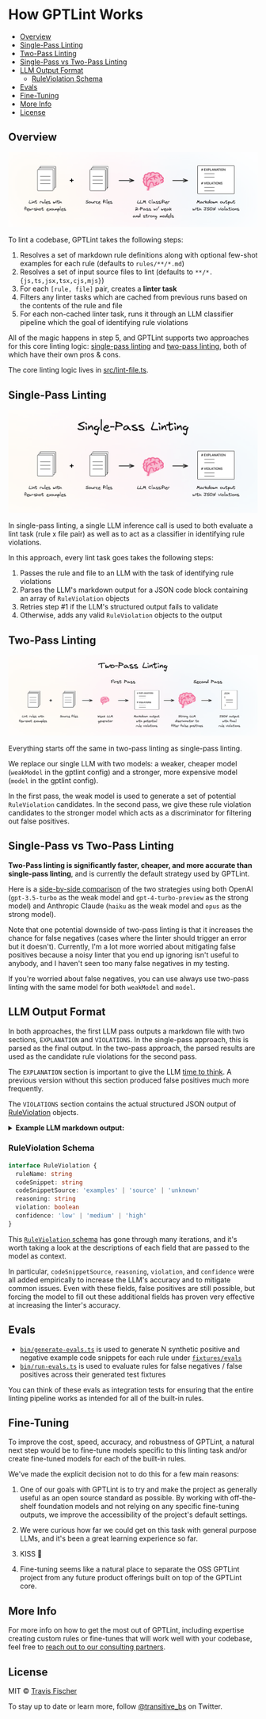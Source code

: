 # How GPTLint Works <!-- omit from toc -->

- [Overview](#overview)
- [Single-Pass Linting](#single-pass-linting)
- [Two-Pass Linting](#two-pass-linting)
- [Single-Pass vs Two-Pass Linting](#single-pass-vs-two-pass-linting)
- [LLM Output Format](#llm-output-format)
  - [RuleViolation Schema](#ruleviolation-schema)
- [Evals](#evals)
- [Fine-Tuning](#fine-tuning)
- [More Info](#more-info)
- [License](#license)

## Overview

<p align="center">
  <img alt="Single-Pass Linting" src="/media/how-gptlint-works.png">
</p>

To lint a codebase, GPTLint takes the following steps:

1. Resolves a set of markdown rule definitions along with optional few-shot examples for each rule (defaults to `rules/**/*.md`)
2. Resolves a set of input source files to lint (defaults to `**/*.{js,ts,jsx,tsx,cjs,mjs}`)
3. For each `[rule, file]` pair, creates a **linter task**
4. Filters any linter tasks which are cached from previous runs based on the contents of the rule and file
5. For each non-cached linter task, runs it through an LLM classifier pipeline which the goal of identifying rule violations

All of the magic happens in step 5, and GPTLint supports two approaches for this core linting logic: [single-pass linting](#single-pass-linting) and [two-pass linting](#two-pass-linting), both of which have their own pros & cons.

The core linting logic lives in [src/lint-file.ts](/src/lint-file.ts).

## Single-Pass Linting

<p align="center">
  <img alt="Single-Pass Linting" src="/media/single-pass-linting.png">
</p>

In single-pass linting, a single LLM inference call is used to both evaluate a lint task (rule x file pair) as well as to act as a classifier in identifying rule violations.

In this approach, every lint task goes takes the following steps:

1. Passes the rule and file to an LLM with the task of identifying rule violations
2. Parses the LLM's markdown output for a JSON code block containing an array of `RuleViolation` objects
3. Retries step #1 if the LLM's structured output fails to validate
4. Otherwise, adds any valid `RuleViolation` objects to the output

## Two-Pass Linting

<p align="center">
  <img alt="Two-Pass Linting" src="/media/two-pass-linting.png">
</p>

Everything starts off the same in two-pass linting as single-pass linting.

We replace our single LLM with two models: a weaker, cheaper model (`weakModel` in the gptlint config) and a stronger, more expensive model (`model` in the gptlint config).

In the first pass, the weak model is used to generate a set of potential `RuleViolation` candidates. In the second pass, we give these rule violation candidates to the stronger model which acts as a discriminator for filtering out false positives.

## Single-Pass vs Two-Pass Linting

**Two-Pass linting is significantly faster, cheaper, and more accurate than single-pass linting**, and is currently the default strategy used by GPTLint.

Here is a [side-by-side comparison](https://github.com/gptlint/gptlint/pull/4#issuecomment-2033395717) of the two strategies using both OpenAI (`gpt-3.5-turbo` as the weak model and `gpt-4-turbo-preview` as the strong model) and Anthropic Claude (`haiku` as the weak model and `opus` as the strong model).

Note that one potential downside of two-pass linting is that it increases the chance for false negatives (cases where the linter should trigger an error but it doesn't). Currently, I'm a lot more worried about mitigating false positives because a noisy linter that you end up ignoring isn't useful to anybody, and I haven't seen too many false negatives in my testing.

If you're worried about false negatives, you can use always use two-pass linting with the same model for both `weakModel` and `model`.

## LLM Output Format

In both approaches, the first LLM pass outputs a markdown file with two sections, `EXPLANATION` and `VIOLATIONS`. In the single-pass approach, this is parsed as the final output. In the two-pass approach, the parsed results are used as the candidate rule violations for the second pass.

The `EXPLANATION` section is important to give the LLM [time to think](https://twitter.com/karpathy/status/1708142056735228229). A previous version without this section produced false positives much more frequently.

The `VIOLATIONS` section contains the actual structured JSON output of [RuleViolation](/src/rule-violations.ts) objects.

<details>
<summary>
<b>Example LLM markdown output:</b>
</summary>

```md
# EXPLANATION

The source code provided is a TypeScript file that includes variable names, function names, and type imports. According to the "consistent-identifier-casing" rule, variable names should use camelCase, global const variable names should use camelCase, PascalCase, or CONSTANT_CASE, type names should use PascalCase, class names should use PascalCase, and function names should use camelCase.

Upon reviewing the source code, the following observations were made:

1. Variable names such as `ast`, `h1RuleNodes`, `headingRuleNode`, `bodyRuleNodes`, and `rule` are all in camelCase, which conforms to the rule.
2. Function names like `parseRuleFile`, `findAllBetween`, `findAllHeadingNodes`, `parseMarkdownAST`, and `parseRuleNode` are in camelCase, which also conforms to the rule.
3. The type import `import type * as types from './types.js'` uses PascalCase for the type alias `types`, which is acceptable since it's an import statement and the rule primarily focuses on the casing of identifiers rather than import aliases.
4. The variable `example_rule_failure` uses snake_case, which violates the rule for consistent identifier casing for variable names.

Based on these observations, the only violation found in the source code is the use of snake_case in the variable name `example_rule_failure`.

# VIOLATIONS

\`\`\`json
[
{
"ruleName": "consistent-identifier-casing",
"codeSnippet": "let example_rule_failure",
"codeSnippetSource": "source",
"reasoning": "The variable name 'example_rule_failure' uses snake_case, which violates the rule that variable names should use camelCase.",
"violation": true,
"confidence": "high"
}
]
\`\`\`
```

</details>

### RuleViolation Schema

```ts
interface RuleViolation {
  ruleName: string
  codeSnippet: string
  codeSnippetSource: 'examples' | 'source' | 'unknown'
  reasoning: string
  violation: boolean
  confidence: 'low' | 'medium' | 'high'
}
```

This [`RuleViolation` schema](/src/rule-violations.ts) has gone through many iterations, and it's worth taking a look at the descriptions of each field that are passed to the model as context.

In particular, `codeSnippetSource`, `reasoning`, `violation`, and `confidence` were all added empirically to increase the LLM's accuracy and to mitigate common issues. Even with these fields, false positives are still possible, but forcing the model to fill out these additional fields has proven very effective at increasing the linter's accuracy.

## Evals

- [`bin/generate-evals.ts`](/bin/generate-evals.ts) is used to generate N synthetic positive and negative example code snippets for each rule under [`fixtures/evals`](/fixtures/evals)
- [`bin/run-evals.ts`](/bin/run-evals.ts) is used to evaluate rules for false negatives / false positives across their generated test fixtures

You can think of these evals as integration tests for ensuring that the entire linting pipeline works as intended for all of the built-in rules.

## Fine-Tuning

To improve the cost, speed, accuracy, and robustness of GPTLint, a natural next step would be to fine-tune models specific to this linting task and/or create fine-tuned models for each of the built-in rules.

We've made the explicit decision not to do this for a few main reasons:

1. One of our goals with GPTLint is to try and make the project as generally useful as an open source standard as possible. By working with off-the-shelf foundation models and not relying on any specific fine-tuning outputs, we improve the accessibility of the project's default settings.

2. We were curious how far we could get on this task with general purpose LLMs, and it's been a great learning experience so far.

3. KISS 💪

4. Fine-tuning seems like a natural place to separate the OSS GPTLint project from any future product offerings built on top of the GPTLint core.

## More Info

For more info on how to get the most out of GPTLint, including expertise creating custom rules or fine-tunes that will work well with your codebase, feel free to [reach out to our consulting partners](mailto:gptlint@teamduality.dev).

## License

MIT © [Travis Fischer](https://twitter.com/transitive_bs)

To stay up to date or learn more, follow [@transitive_bs](https://twitter.com/transitive_bs) on Twitter.
